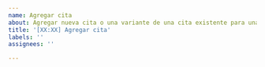 ```yaml
---
name: Agregar cita
about: Agregar nueva cita o una variante de una cita existente para una determinada hora.
title: '[XX:XX] Agregar cita'
labels: ''
assignees: ''

---
```



